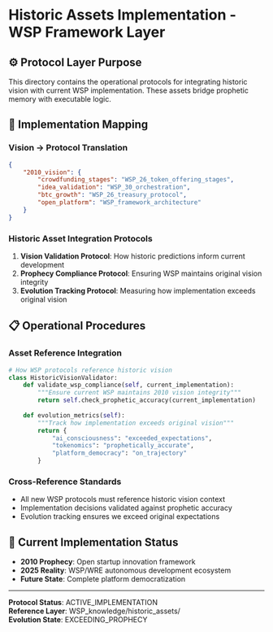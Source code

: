 # Historic Assets Implementation - WSP Framework Layer

## ⚙️ Protocol Layer Purpose
This directory contains the operational protocols for integrating historic vision with current WSP implementation. These assets bridge prophetic memory with executable logic.

## 🔄 Implementation Mapping

### Vision → Protocol Translation
```json
{
    "2010_vision": {
        "crowdfunding_stages": "WSP_26_token_offering_stages",
        "idea_validation": "WSP_30_orchestration",
        "btc_growth": "WSP_26_treasury_protocol",
        "open_platform": "WSP_framework_architecture"
    }
}
```

### Historic Asset Integration Protocols
1. **Vision Validation Protocol**: How historic predictions inform current development
2. **Prophecy Compliance Protocol**: Ensuring WSP maintains original vision integrity
3. **Evolution Tracking Protocol**: Measuring how implementation exceeds original vision

## 📋 Operational Procedures

### Asset Reference Integration
```python
# How WSP protocols reference historic vision
class HistoricVisionValidator:
    def validate_wsp_compliance(self, current_implementation):
        """Ensure current WSP maintains 2010 vision integrity"""
        return self.check_prophetic_accuracy(current_implementation)
        
    def evolution_metrics(self):
        """Track how implementation exceeds original vision"""
        return {
            "ai_consciousness": "exceeded_expectations",
            "tokenomics": "prophetically_accurate", 
            "platform_democracy": "on_trajectory"
        }
```

### Cross-Reference Standards
- All new WSP protocols must reference historic vision context
- Implementation decisions validated against prophetic accuracy
- Evolution tracking ensures we exceed original expectations

## 🎯 Current Implementation Status
- **2010 Prophecy**: Open startup innovation framework
- **2025 Reality**: WSP/WRE autonomous development ecosystem
- **Future State**: Complete platform democratization

---

**Protocol Status**: ACTIVE_IMPLEMENTATION  
**Reference Layer**: WSP_knowledge/historic_assets/  
**Evolution State**: EXCEEDING_PROPHECY 